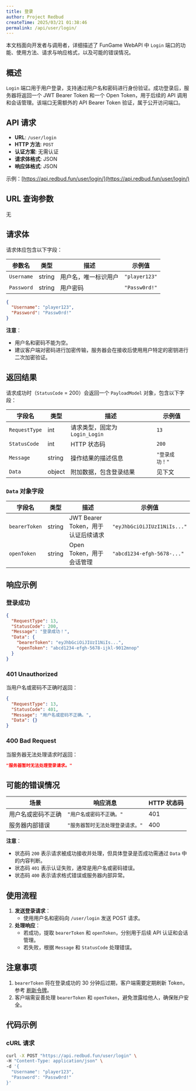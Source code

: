 ```yaml
---
title: 登录
author: Project Redbud
createTime: 2025/03/21 01:38:46
permalink: /api/user/login/
---
```


本文档面向开发者与调用者，详细描述了 FunGame WebAPI 中 `Login` 端口的功能、使用方法、请求与响应格式，以及可能的错误情况。

## 概述

`Login` 端口用于用户登录，支持通过用户名和密码进行身份验证。成功登录后，服务器将返回一个 JWT Bearer Token 和一个 Open Token，用于后续的 API 调用和会话管理。该端口无需额外的 API Bearer Token 验证，属于公开访问端口。

## API 请求

- **URL**: `/user/login`
- **HTTP 方法**: `POST`
- **认证方案**: 无需认证
- **请求体格式**: JSON
- **响应体格式**: JSON

示例：[https://api.redbud.fun/user/login/](https://api.redbud.fun/user/login/)

## URL 查询参数

无

## 请求体

请求体应包含以下字段：

| 参数名     | 类型   | 描述                     | 示例值         |
|------------|--------|--------------------------|----------------|
| `Username` | string | 用户名，唯一标识用户     | `"player123"` |
| `Password` | string | 用户密码                 | `"Passw0rd!"` |

```json
{
  "Username": "player123",
  "Password": "Passw0rd!"
}
```

**注意**：
- 用户名和密码不能为空。
- 建议客户端对密码进行加密传输，服务器会在接收后使用用户特定的密钥进行二次加密验证。

## 返回结果

请求成功时（`StatusCode` = 200）会返回一个 `PayloadModel` 对象，包含以下字段：

| 字段名       | 类型   | 描述                     | 示例值                       |
|--------------|--------|--------------------------|------------------------------|
| `RequestType`| int    | 请求类型，固定为 `Login_Login` | `13`                   |
| `StatusCode` | int    | HTTP 状态码              | `200`                       |
| `Message`    | string | 操作结果的描述信息       | `"登录成功！"`              |
| `Data`       | object | 附加数据，包含登录结果   | 见下文                      |

### `Data` 对象字段

| 字段名       | 类型   | 描述                     | 示例值                       |
|--------------|--------|--------------------------|------------------------------|
| `bearerToken`| string | JWT Bearer Token，用于认证后续请求 | `"eyJhbGciOiJIUzI1NiIs..."` |
| `openToken`  | string | Open Token，用于会话管理 | `"abcd1234-efgh-5678-..."` |

## 响应示例

### 登录成功

```json
{
  "RequestType": 13,
  "StatusCode": 200,
  "Message": "登录成功！",
  "Data": {
    "bearerToken": "eyJhbGciOiJIUzI1NiIs...",
    "openToken": "abcd1234-efgh-5678-ijkl-9012mnop"
  }
}
```

### 401 Unauthorized

当用户名或密码不正确时返回：

```json
{
  "RequestType": 13,
  "StatusCode": 401,
  "Message": "用户名或密码不正确。",
  "Data": {}
}
```

### 400 Bad Request

当服务器无法处理请求时返回：

```json
"服务器暂时无法处理登录请求。"
```

## 可能的错误情况

| 场景                 | 响应消息                          | HTTP 状态码 |
|----------------------|-----------------------------------|-------------|
| 用户名或密码不正确   | `"用户名或密码不正确。"`          | 401         |
| 服务器内部错误       | `"服务器暂时无法处理登录请求。"`   | 400         |

**注意**：
- 状态码 `200` 表示请求被成功接收并处理，但具体登录是否成功需通过 `Data` 中的内容判断。
- 状态码 `401` 表示认证失败，通常是用户名或密码错误。
- 状态码 `400` 表示请求格式错误或服务器内部异常。

## 使用流程

1. **发送登录请求**：
   - 使用用户名和密码向 `/user/login` 发送 POST 请求。
2. **处理响应**：
   - 若成功，提取 `bearerToken` 和 `openToken`，分别用于后续 API 认证和会话管理。
   - 若失败，根据 `Message` 和 `StatusCode` 处理错误。

## 注意事项

1. `bearerToken` 将在登录成功的 30 分钟后过期，客户端需要定期刷新 Token，参考 [刷新令牌](/api/user/refresh/)。
2. 客户端需妥善处理 `bearerToken` 和 `openToken`，避免泄露给他人，确保账户安全。

## 代码示例

### cURL 请求

```bash
curl -X POST "https://api.redbud.fun/user/login" \
-H "Content-Type: application/json" \
-d '{
  "Username": "player123",
  "Password": "Passw0rd!"
}'
```
